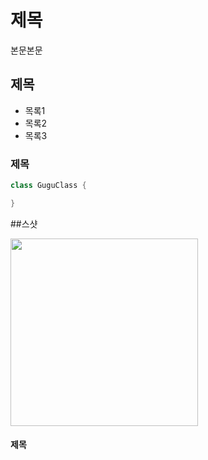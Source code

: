 # 제목
본문본문

## 제목

- 목록1
- 목록2
- 목록3

### 제목
``` java
class GuguClass {

}
```
##스샷

<img src = "![apple](https://github.com/user-attachments/assets/7cc03654-109f-44ce-a2b3-13c37ee0f75b)
" width = "300"/>

#### 제목
